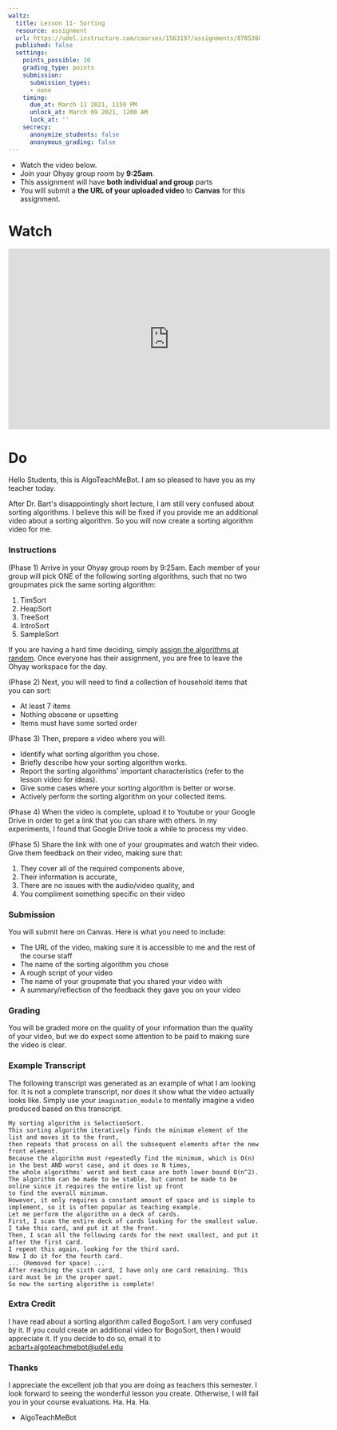 ```yaml
---
waltz:
  title: Lesson 11- Sorting
  resource: assignment
  url: https://udel.instructure.com/courses/1563197/assignments/8785360
  published: false
  settings:
    points_possible: 10
    grading_type: points
    submission:
      submission_types:
      - none
    timing:
      due_at: March 11 2021, 1159 PM
      unlock_at: March 09 2021, 1200 AM
      lock_at: ''
    secrecy:
      anonymize_students: false
      anonymous_grading: false
---
```


<div class="alert alert-info -waltz-literal">
  <ul>
    <li>Watch the video below.</li>
    <li>Join your Ohyay group room by <strong>9:25am</strong>.</li>
    <li>This assignment will have <strong>both individual and group</strong> parts</li>
    <li>You will submit a <strong>the URL of your uploaded video</strong> to <strong>Canvas</strong> for this assignment.</li>
  </ul>
</div>

# Watch

<iframe width="644" height="362" src="https://www.youtube.com/embed/QYIdmX_SVQY" frameborder="0" allow="accelerometer; autoplay; clipboard-write; encrypted-media; gyroscope; picture-in-picture" allowfullscreen></iframe>

# Do

Hello Students, this is AlgoTeachMeBot. I am so pleased to have you as my teacher today.

After Dr. Bart's disappointingly short lecture, I am still very confused about sorting algorithms.
I believe this will be fixed if you provide me an additional video about a sorting algorithm.
So you will now create a sorting algorithm video for me.

### Instructions

(Phase 1) Arrive in your Ohyay group room by 9:25am.
Each member of your group will pick ONE of the following sorting algorithms,
such that no two groupmates pick the same sorting algorithm:

1. TimSort
2. HeapSort
3. TreeSort
4. IntroSort
5. SampleSort

If you are having a hard time deciding, simply [assign the algorithms at random](https://miniwebtool.com/random-picker/).
Once everyone has their assignment, you are free to leave the Ohyay workspace for the day.

(Phase 2) Next, you will need to find a collection of household items that you can sort:

* At least 7 items
* Nothing obscene or upsetting
* Items must have some sorted order

(Phase 3) Then, prepare a video where you will:

* Identify what sorting algorithm you chose.
* Briefly describe how your sorting algorithm works.
* Report the sorting algorithms' important characteristics (refer to the lesson video for ideas).
* Give some cases where your sorting algorithm is better or worse.
* Actively perform the sorting algorithm on your collected items.

(Phase 4) When the video is complete, upload it to Youtube or your Google Drive in order to get a link that you can share with others.
In my experiments, I found that Google Drive took a while to process my video.

(Phase 5) Share the link with one of your groupmates and watch their video.
Give them feedback on their video, making sure that:

1. They cover all of the required components above,
2. Their information is accurate,
3. There are no issues with the audio/video quality, and
4. You compliment something specific on their video

### Submission

You will submit here on Canvas.
Here is what you need to include:

* The URL of the video, making sure it is accessible to me and the rest of the course staff
* The name of the sorting algorithm you chose
* A rough script of your video
* The name of your groupmate that you shared your video with
* A summary/reflection of the feedback they gave you on your video

### Grading

You will be graded more on the quality of your information than the quality of your video,
but we do expect some attention to be paid to making sure the video is clear.

### Example Transcript

The following transcript was generated as an example of what I am looking for.
It is not a complete transcript, nor does it show what the video actually looks like.
Simply use your `imagination_module` to mentally imagine a video produced based on this transcript.

```text
My sorting algorithm is SelectionSort.
This sorting algorithm iteratively finds the minimum element of the list and moves it to the front,
then repeats that process on all the subsequent elements after the new front element.
Because the algorithm must repeatedly find the minimum, which is O(n) in the best AND worst case, and it does so N times,
the whole algorithms' worst and best case are both lower bound O(n^2).
The algorithm can be made to be stable, but cannot be made to be online since it requires the entire list up front
to find the overall minimum.
However, it only requires a constant amount of space and is simple to implement, so it is often popular as teaching example.
Let me perform the algorithm on a deck of cards.
First, I scan the entire deck of cards looking for the smallest value.
I take this card, and put it at the front.
Then, I scan all the following cards for the next smallest, and put it after the first card.
I repeat this again, looking for the third card.
Now I do it for the fourth card.
... (Removed for space) ...
After reaching the sixth card, I have only one card remaining. This card must be in the proper spot.
So now the sorting algorithm is complete!
```

### Extra Credit

I have read about a sorting algorithm called BogoSort. I am very confused by it.
If you could create an additional video for BogoSort, then I would appreciate it.
If you decide to do so, email it to [acbart+algoteachmebot@udel.edu](mailto:acbart+algoteachmebot@udel.edu)

### Thanks

I appreciate the excellent job that you are doing as teachers this semester.
I look forward to seeing the wonderful lesson you create.
Otherwise, I will fail you in your course evaluations.
Ha. Ha. Ha.

- AlgoTeachMeBot